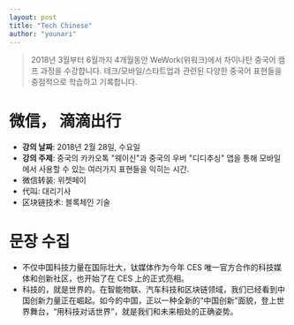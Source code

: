 ```yaml
---
layout: post
title: "Tech Chinese"
author: "younari"
---
```


> 2018년 3월부터 6월까지 4개월동안 WeWork(위워크)에서 차이나탄 중국어 캠프 과정을 수강햡니다. 테크/모바일/스타트업과 관련된 다양한 중국어 표현들을 중점적으로 학습하고 기록합니다.

# 微信， 滴滴出行
- **강의 날짜**: 2018년 2월 28일, 수요일
- **강의 주제**: 중국의 카카오톡 "웨이신"과 중국의 우버 "디디추싱" 앱을 통해 모바일에서 사용할 수 있는 여러가지 표현들을 익히는 시간.
- 微信转装: 위쳇페이
- 代叫: 대리기사
- 区块链技术: 블록체인 기술



# 문장 수집
- 不仅中国科技力量在国际壮大，钛媒体作为今年 CES 唯一官方合作的科技媒体和创新社区，也开始了在 CES 上的正式亮相。
- 科技的，就是世界的。在智能物联、汽车科技和区块链领域，我们已经看到中国创新力量正在崛起。如今的中国，正以一种全新的“中国创新”面貌，登上世界舞台，“用科技对话世界”，就是我们和未来相处的正确姿势。